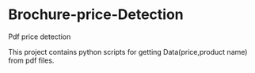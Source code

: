 # Brochure-price-Detection
Pdf price detection


This project contains python scripts for getting Data(price,product name) from pdf files. 
